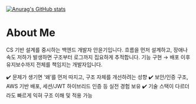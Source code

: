 [![Anurag's GitHub stats](https://github-readme-stats.vercel.app/api?username=anuraghazra)](https://github.com/anuraghazra/github-readme-stats)
# About Me
CS 기반 설계를 중시하는 백엔드 개발자 안윤기입니다.
흐름을 먼저 설계하고, 장애나 속도 저하가 발생하면 구조부터 로그까지 집요하게 추적합니다.
기능 구현 → 배포 이후 유지보수까지 전체를 책임지는 개발자입니다.

✔️ 문제가 생기면 ‘왜’를 먼저 따지고, 구조 자체를 개선하려는 성향
✔️ 보안/인증 구조, AWS 기반 배포, 세션/JWT 하이브리드 인증 등 실전 경험 보유
✔️ 기술 스택이 다르더라도 빠르게 익혀 구조 이해 및 적용 가능

